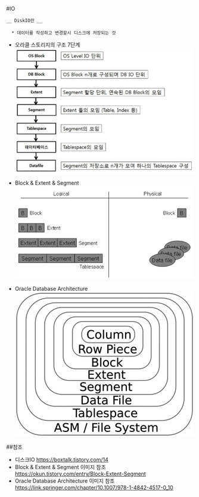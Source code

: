 
#IO

    __ DiskIO란 __
    
      * 데이터를 작성하고 변경할시 디스크에 저장되는 것
      
* 오라클 스토리지의 구조 7단계  
![OracleStorage](../image/OracleStorage.PNG)

* Block & Extent & Segment  
![databasewithoracle1](../image/databasewithoracle1.PNG)

* Oracle Database Architecture  
![databasewithoracle2](../image/databasewithoracle2.jpg)




##참조

* 디스크IO
https://boxtalk.tistory.com/14
* Block & Extent & Segment 이미지 참조  
https://okun.tistory.com/entry/Block-Extent-Segment
* Oracle Database Architecture 이미지 참조
https://link.springer.com/chapter/10.1007/978-1-4842-4517-0_10
